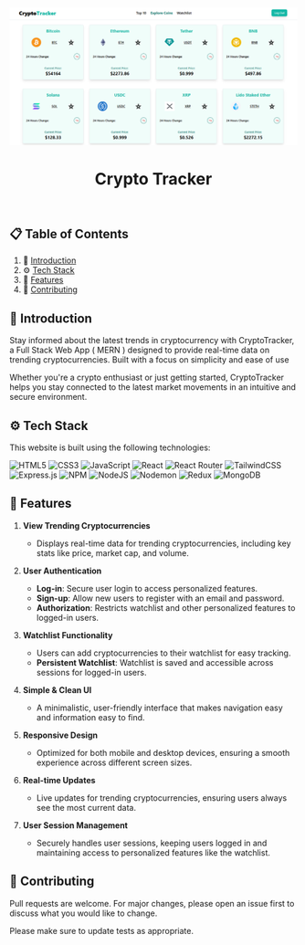 <div align="center">
  <br />
   <a><img src="frontend/src/assets/image.png" alt="Main-Cover" border="0"></a>
   <h1>Crypto Tracker</h1>
  <br />

</div>

## 📋 <a name="table">Table of Contents</a>

1. 🤖 [Introduction](#introduction)
2. ⚙️ [Tech Stack](#techstack)
3. 🔋 [Features](#features)
4. 🚀 [Contributing](#contribute)

## <a name="introduction">🤖 Introduction</a>

Stay informed about the latest trends in cryptocurrency with CryptoTracker, a Full Stack Web App ( MERN ) designed to provide real-time data on trending cryptocurrencies. Built with a focus on simplicity and ease of use

Whether you're a crypto enthusiast or just getting started, CryptoTracker helps you stay connected to the latest market movements in an intuitive and secure environment.

## <a name="techstack">⚙️ Tech Stack</a>

This website is built using the following technologies:

![HTML5](https://img.shields.io/badge/html5-%23E34F26.svg?style=for-the-badge&logo=html5&logoColor=white)
![CSS3](https://img.shields.io/badge/css3-%231572B6.svg?style=for-the-badge&logo=css3&logoColor=white)
![JavaScript](https://img.shields.io/badge/javascript-%23323330.svg?style=for-the-badge&logo=javascript&logoColor=%23F7DF1E)
![React](https://img.shields.io/badge/react-%2320232a.svg?style=for-the-badge&logo=react&logoColor=%2361DAFB)
![React Router](https://img.shields.io/badge/React_Router-CA4245?style=for-the-badge&logo=react-router&logoColor=white)
![TailwindCSS](https://img.shields.io/badge/tailwindcss-%2338B2AC.svg?style=for-the-badge&logo=tailwind-css&logoColor=white)
![Express.js](https://img.shields.io/badge/express.js-%23404d59.svg?style=for-the-badge&logo=express&logoColor=%2361DAFB)
![NPM](https://img.shields.io/badge/NPM-%23CB3837.svg?style=for-the-badge&logo=npm&logoColor=white)
![NodeJS](https://img.shields.io/badge/node.js-6DA55F?style=for-the-badge&logo=node.js&logoColor=white)
![Nodemon](https://img.shields.io/badge/NODEMON-%23323330.svg?style=for-the-badge&logo=nodemon&logoColor=%BBDEAD)
![Redux](https://img.shields.io/badge/redux-%23593d88.svg?style=for-the-badge&logo=redux&logoColor=white)
![MongoDB](https://img.shields.io/badge/MongoDB-%234ea94b.svg?style=for-the-badge&logo=mongodb&logoColor=white)

## <a name="features">🔋 Features</a>

1. **View Trending Cryptocurrencies**

   - Displays real-time data for trending cryptocurrencies, including key stats like price, market cap, and volume.

2. **User Authentication**

   - **Log-in**: Secure user login to access personalized features.
   - **Sign-up**: Allow new users to register with an email and password.
   - **Authorization**: Restricts watchlist and other personalized features to logged-in users.

3. **Watchlist Functionality**

   - Users can add cryptocurrencies to their watchlist for easy tracking.
   - **Persistent Watchlist**: Watchlist is saved and accessible across sessions for logged-in users.

4. **Simple & Clean UI**

   - A minimalistic, user-friendly interface that makes navigation easy and information easy to find.

5. **Responsive Design**

   - Optimized for both mobile and desktop devices, ensuring a smooth experience across different screen sizes.

6. **Real-time Updates**

   - Live updates for trending cryptocurrencies, ensuring users always see the most current data.

7. **User Session Management**
   - Securely handles user sessions, keeping users logged in and maintaining access to personalized features like the watchlist.

## <a name="contribute"> 🚀 Contributing</a>

Pull requests are welcome. For major changes, please open an issue first
to discuss what you would like to change.

Please make sure to update tests as appropriate.
